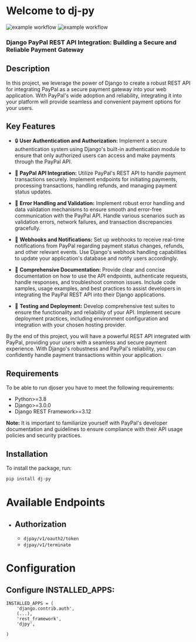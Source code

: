 # Welcome to dj-py
![example workflow](https://github.com/brahim024/dj-py/actions/workflows/lint.yml/badge.svg)
![example workflow](https://github.com/brahim024/dj-py/actions/workflows/tests.yml/badge.svg)

### Django PayPal REST API Integration: Building a Secure and Reliable Payment Gateway

## Description

In this project, we leverage the power of Django to create a robust REST API for integrating PayPal as a secure payment gateway into your web application. With PayPal's wide adoption and reliability, integrating it into your platform will provide seamless and convenient payment options for your users.

## Key Features

- 🔒 **User Authentication and Authorization:** Implement a secure authentication system using Django's built-in authentication module to ensure that only authorized users can access and make payments through the PayPal API.

- 🔗 **PayPal API Integration:** Utilize PayPal's REST API to handle payment transactions securely. Implement endpoints for initiating payments, processing transactions, handling refunds, and managing payment status updates.

- 🔨 **Error Handling and Validation:** Implement robust error handling and data validation mechanisms to ensure smooth and error-free communication with the PayPal API. Handle various scenarios such as validation errors, network failures, and transaction discrepancies gracefully.

- 🔔 **Webhooks and Notifications:** Set up webhooks to receive real-time notifications from PayPal regarding payment status changes, refunds, and other relevant events. Use Django's webhook handling capabilities to update your application's database and notify users accordingly.

- 📓 **Comprehensive Documentation:** Provide clear and concise documentation on how to use the API endpoints, authenticate requests, handle responses, and troubleshoot common issues. Include code samples, usage examples, and best practices to assist developers in integrating the PayPal REST API into their Django applications.

- 🧪 **Testing and Deployment:** Develop comprehensive test suites to ensure the functionality and reliability of your API. Implement secure deployment practices, including environment configuration and integration with your chosen hosting provider.

By the end of this project, you will have a powerful REST API integrated with PayPal, providing your users with a seamless and secure payment experience. With Django's robustness and PayPal's reliability, you can confidently handle payment transactions within your application.

## Requirements
To be able to run djoser you have to meet the following requirements:

* Python>=3.8
* Django>=3.0.0
* Django REST Framework>=3.12

**Note:** It is important to familiarize yourself with PayPal's developer documentation and guidelines to ensure compliance with their API usage policies and security practices.

## Installation

To install the package, run:

```bash
pip install dj-py
```

# Available Endpoints
- ## Authorization
    - ```djpay/v1/oauth2/token```
    - ```djpay/v1/terminate``` 
    

# Configuration
## Configure INSTALLED_APPS:

```
INSTALLED_APPS = (
    'django.contrib.auth',
    (...),
    'rest_framework',
    'djpy',
    
)
```
